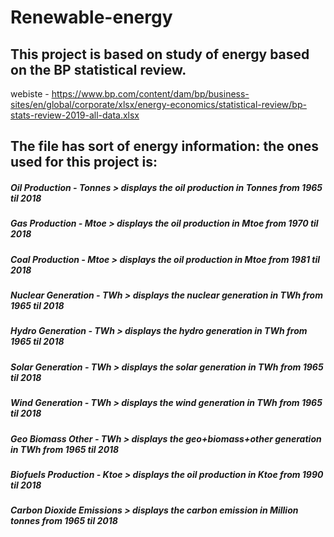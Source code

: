 # Renewable-energy

## This project is based on study of energy based on the BP statistical review.

webiste - https://www.bp.com/content/dam/bp/business-sites/en/global/corporate/xlsx/energy-economics/statistical-review/bp-stats-review-2019-all-data.xlsx



## The file has sort of energy information: the ones used for this project is:

##### Oil Production - Tonnes > displays the oil production in Tonnes from 1965 til 2018
##### Gas Production - Mtoe > displays the oil production in Mtoe from 1970 til 2018
##### Coal Production - Mtoe > displays the oil production in Mtoe from 1981 til 2018
##### Nuclear Generation - TWh > displays the nuclear generation in TWh from 1965 til 2018
##### Hydro Generation - TWh > displays the hydro generation in TWh from 1965 til 2018
##### Solar Generation - TWh > displays the solar generation in TWh from 1965 til 2018
##### Wind Generation - TWh > displays the wind generation in TWh from 1965 til 2018
##### Geo Biomass Other - TWh > displays the geo+biomass+other generation in TWh from 1965 til 2018
##### Biofuels Production - Ktoe > displays the oil production in Ktoe from 1990 til 2018
##### Carbon Dioxide Emissions > displays the carbon emission in Million tonnes from 1965 til 2018
